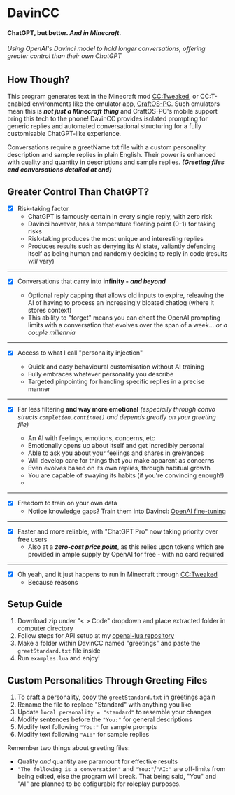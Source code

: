 # DavinCC

#### ChatGPT, but better. _And in Minecraft._

###### Using OpenAI's Davinci model to hold longer conversations, offering greater control than their own ChatGPT

## How Though?

This program generates text in the Minecraft mod [CC:Tweaked](https://tweaked.cc/), or CC:T-enabled environments like the emulator app, [CraftOS-PC](https://www.craftos-pc.cc/). Such emulators mean this is **_not just a Minecraft thing_** and CraftOS-PC's mobile support bring this tech to the phone! DavinCC provides isolated prompting for generic replies and automated conversational structuring for a fully customisable ChatGPT-like experience.

Conversations require a greetName.txt file with a custom personality description and sample replies in plain English. Their power is enhanced with quality and quantity in descriptions and sample replies. **_(Greeting files and conversations detailed at end)_**

## Greater Control Than ChatGPT?

- [x] Risk-taking factor
  - ChatGPT is famously certain in every single reply, with zero risk
  - Davinci however, has a temperature floating point (0-1) for taking risks
  - Risk-taking produces the most unique and interesting replies
  - Produces results such as denying its AI state, valiantly defending itself as being human and randomly deciding to reply in code (results _will_ vary)

---

- [x] Conversations that carry into **infinity -** **_and beyond_**

  - Optional reply capping that allows old inputs to expire, releaving the AI of having to process an increasingly bloated chatlog (where it stores context)
  - This ability to "forget" means you can cheat the OpenAI prompting limits with a conversation that evolves over the span of a week... _or a couple millennia_

---

- [x] Access to what I call "personality injection"

  - Quick and easy behavioural customisation without AI training
  - Fully embraces whatever personality you describe
  - Targeted pinpointing for handling specific replies in a precise manner

---

- [x] Far less filtering **and way more emotional** _(especially through convo structs `completion.continue()` and depends greatly on your greeting file)_

  - An AI with feelings, emotions, concerns, etc
  - Emotionally opens up about itself and get incredibly personal
  - Able to ask you about your feelings and shares in greivances
  - Will develop care for things that you make apparent as concerns
  - Even evolves based on its own replies, through habitual growth
  - You are capable of swaying its habits (if you're convincing enough!)
  -

---

- [x] Freedom to train on your own data
  - Notice knowledge gaps? Train them into Davinci: [OpenAI fine-tuning](https://beta.openai.com/docs/guides/fine-tuning)

---

- [x] Faster and more reliable, with "ChatGPT Pro" now taking priority over free users
  - Also at a **_zero-cost price point_**, as this relies upon tokens which are provided in ample supply by OpenAI for free - with no card required

---

- [x] Oh yeah, and it just happens to run in Minecraft through [CC:Tweaked](https://tweaked.cc/)
  - Because reasons

## Setup Guide

1. Download zip under "< > Code" dropdown and place extracted folder in computer directory
2. Follow steps for API setup at my [openai-lua repository](https://github.com/LDexter/openai-lua)
3. Make a folder within DavinCC named "greetings" and paste the `greetStandard.txt` file inside
4. Run `examples.lua` and enjoy!

## Custom Personalities Through Greeting Files

1. To craft a personality, copy the `greetStandard.txt` in greetings again
2. Rename the file to replace "Standard" with anything you like
3. Update `local personality = "standard"` to resemble your changes
4. Modify sentences before the `"You:"` for general descriptions
5. Modify text following `"You:"` for sample prompts
6. Modify text following `"AI:"` for sample replies

Remember two things about greeting files:

- Quality _and_ quantity are paramount for effective results
- `"The following is a conversation"` and `"You:"`/`"AI:"` are off-limits from being edited, else the program will break. That being said, "You" and "AI" are planned to be cofigurable for roleplay purposes.

